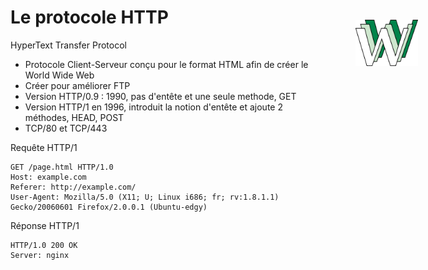 # Le protocole HTTP

HyperText Transfer Protocol

- Protocole Client-Serveur conçu pour le format HTML afin de créer le World Wide Web
- Créer pour améliorer FTP
- Version HTTP/0.9 : 1990, pas d'entête et une seule methode, GET
- Version HTTP/1 en 1996, introduit la notion d'entête et ajoute 2 méthodes, HEAD, POST
- TCP/80 et TCP/443

Requête HTTP/1
```http {0|1|all}
GET /page.html HTTP/1.0
Host: example.com
Referer: http://example.com/
User-Agent: Mozilla/5.0 (X11; U; Linux i686; fr; rv:1.8.1.1) Gecko/20060601 Firefox/2.0.0.1 (Ubuntu-edgy)
```
Réponse HTTP/1
```http {0|1|all}
HTTP/1.0 200 OK
Server: nginx
```

<img src="images/www.png" width="100" style="position: absolute; top: 110px; right: 80px;"/>